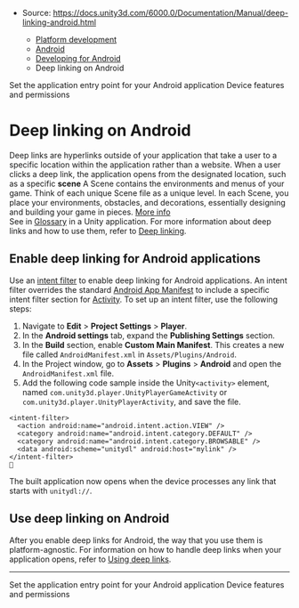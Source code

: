 * Source: https://docs.unity3d.com/6000.0/Documentation/Manual/deep-linking-android.html

  * [Platform development ](https://docs.unity3d.com/6000.0/Documentation/Manual/PlatformSpecific.html)
  * [Android](https://docs.unity3d.com/6000.0/Documentation/Manual/android.html)
  * [Developing for Android](https://docs.unity3d.com/6000.0/Documentation/Manual/android-developing.html)
  * Deep linking on Android


[](https://docs.unity3d.com/6000.0/Documentation/Manual/android-application-entries-set.html)
Set the application entry point for your Android application
[](https://docs.unity3d.com/6000.0/Documentation/Manual/android-device-features-and-permissions.html)
Device features and permissions
# Deep linking on Android
Deep links are hyperlinks outside of your application that take a user to a specific location within the application rather than a website. When a user clicks a deep link, the application opens from the designated location, such as a specific **scene** A Scene contains the environments and menus of your game. Think of each unique Scene file as a unique level. In each Scene, you place your environments, obstacles, and decorations, essentially designing and building your game in pieces. [More info](https://docs.unity3d.com/6000.0/Documentation/Manual/CreatingScenes.html)  
See in [Glossary](https://docs.unity3d.com/6000.0/Documentation/Manual/Glossary.html#Scene) in a Unity application. For more information about deep links and how to use them, refer to [Deep linking](https://docs.unity3d.com/6000.0/Documentation/Manual/deep-linking.html).
## Enable deep linking for Android applications
Use an [intent filter](https://developer.android.com/guide/components/intents-filters) to enable deep linking for Android applications. An intent filter overrides the standard [Android App Manifest](https://docs.unity3d.com/6000.0/Documentation/Manual/android-manifest.html) to include a specific intent filter section for [Activity](https://developer.android.com/reference/android/app/Activity). 
To set up an intent filter, use the following steps:
  1. Navigate to **Edit** > **Project Settings** > **Player**.
  2. In the **Android settings** tab, expand the **Publishing Settings** section.
  3. In the **Build** section, enable **Custom Main Manifest**. This creates a new file called `AndroidManifest.xml` in `Assets/Plugins/Android`.
  4. In the Project window, go to **Assets** > **Plugins** > **Android** and open the `AndroidManifest.xml` file.
  5. Add the following code sample inside the Unity`<activity>` element, named `com.unity3d.player.UnityPlayerGameActivity` or `com.unity3d.player.UnityPlayerActivity`, and save the file.

```
<intent-filter>
  <action android:name="android.intent.action.VIEW" />
  <category android:name="android.intent.category.DEFAULT" />
  <category android:name="android.intent.category.BROWSABLE" />
  <data android:scheme="unitydl" android:host="mylink" />
</intent-filter>

```

The built application now opens when the device processes any link that starts with `unitydl://`.
## Use deep linking on Android
After you enable deep links for Android, the way that you use them is platform-agnostic. For information on how to handle deep links when your application opens, refer to [Using deep links](https://docs.unity3d.com/6000.0/Documentation/Manual/deep-linking.html#using-deep-links).
* * *
[](https://docs.unity3d.com/6000.0/Documentation/Manual/android-application-entries-set.html)
Set the application entry point for your Android application
[](https://docs.unity3d.com/6000.0/Documentation/Manual/android-device-features-and-permissions.html)
Device features and permissions
